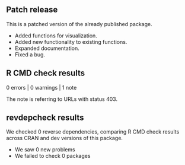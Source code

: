 ## Patch release

This is a patched version of the already published package.

* Added functions for visualization.
* Added new functionality to existing functions.
* Expanded documentation.
* Fixed a bug.

## R CMD check results

0 errors | 0 warnings | 1 note

The note is referring to URLs with status 403.

## revdepcheck results

We checked 0 reverse dependencies, comparing R CMD check results across CRAN and dev versions of this package.

 * We saw 0 new problems
 * We failed to check 0 packages
